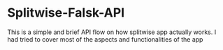 # Splitwise-Falsk-API
This is a simple and brief API flow on how splitwise app actually works. I had tried to cover most of the aspects and functionalities of the app
